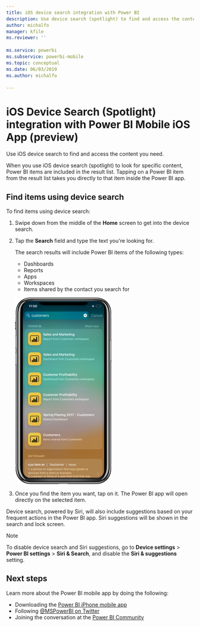 ```yaml
---
title: iOS device search integration with Power BI
description: Use device search (spotlight) to find and access the content you need
author: michalfo
manager: kfile
ms.reviewer: ''

ms.service: powerbi
ms.subservice: powerbi-mobile
ms.topic: conceptual
ms.date: 06/03/2019
ms.author: michalfo

---
```

# iOS Device Search (Spotlight) integration with Power BI Mobile iOS App (preview)
Use iOS device search to find and access the content you need.

When you use iOS device search (spotlight) to look for specific content, Power BI items are included in the result list. Tapping on a Power BI item from the result list takes you directly to that item inside the Power BI app.

## Find items using device search

To find items using device search:

1. Swipe down from the middle of the **Home** screen to get into the device search.

2. Tap the **Search** field and type the text you're looking for.
 
   The search results will include Power BI items of the following types:

    * Dashboards
    * Reports
    * Apps
    * Workspaces
    * Items shared by the contact you search for

    ![Screenshot showing Power BI search results in iOS device search](./media/mobile-apps-ios-siri-search/power-bi-spotlight-search.png)

 3. Once you find the item you want, tap on it. The Power BI app will open directly on the selected item. 

Device search, powered by Siri, will also include suggestions based on your frequent actions in the Power BI app. Siri suggestions will be shown in the search and lock screen.

>[!NOTE]
>
>To disable device search and Siri suggestions, go to **Device settings** > **Power BI settings** > **Siri & Search**,
>and disable the **Siri & suggestions** setting.
>

## Next steps
Learn more about the Power BI mobile app by doing the following: 

* Downloading the [Power BI iPhone mobile app](http://go.microsoft.com/fwlink/?LinkId=522062)
* Following [@MSPowerBI on Twitter](https://twitter.com/MSPowerBI)
* Joining the conversation at the [Power BI Community](http://community.powerbi.com/)

